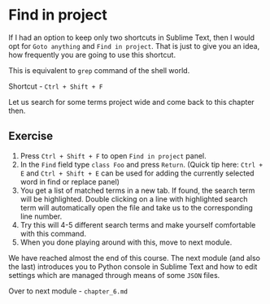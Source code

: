 Find in project
================

If I had an option to keep only two shortcuts in Sublime Text, then I would
opt for `Goto anything` and `Find in project`. That is just to give you an
idea, how frequently you are going to use this shortcut.

This is equivalent to `grep` command of the shell world.

Shortcut - `Ctrl + Shift + F`

Let us search for some terms project wide and come back to this chapter then.


Exercise
---------

1. Press `Ctrl + Shift + F` to open `Find in project` panel.
2. In the `Find` field type `class Foo` and press `Return`.
   (Quick tip here: `Ctrl + E` and `Ctrl + Shift + E` can be used for adding
   the currently selected word in find or replace panel)
3. You get a list of matched terms in a new tab. If found, the search term
   will be highlighted. Double clicking on a line with highlighted search term
   will automatically open the file and take us to the corresponding line
   number.
4. Try this will 4-5 different search terms and make yourself comfortable with
   this command.
5. When you done playing around with this, move to next module.


We have reached almost the end of this course. The next module (and also the
last) introduces you to Python console in Sublime Text and how to edit settings
which are managed through means of some `JSON` files.

Over to next module - `chapter_6.md`
